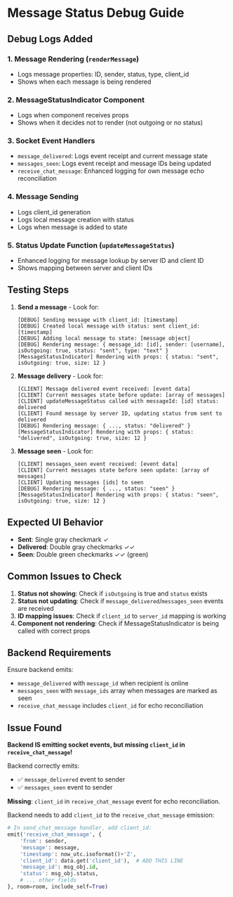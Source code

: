 # Message Status Debug Guide

## Debug Logs Added

### 1. Message Rendering (`renderMessage`)
- Logs message properties: ID, sender, status, type, client_id
- Shows when each message is being rendered

### 2. MessageStatusIndicator Component
- Logs when component receives props
- Shows when it decides not to render (not outgoing or no status)

### 3. Socket Event Handlers
- `message_delivered`: Logs event receipt and current message state
- `messages_seen`: Logs event receipt and message IDs being updated
- `receive_chat_message`: Enhanced logging for own message echo reconciliation

### 4. Message Sending
- Logs client_id generation
- Logs local message creation with status
- Logs when message is added to state

### 5. Status Update Function (`updateMessageStatus`)
- Enhanced logging for message lookup by server ID and client ID
- Shows mapping between server and client IDs

## Testing Steps

1. **Send a message** - Look for:
   ```
   [DEBUG] Sending message with client_id: [timestamp]
   [DEBUG] Created local message with status: sent client_id: [timestamp]
   [DEBUG] Adding local message to state: [message object]
   [DEBUG] Rendering message: { message_id: [id], sender: [username], isOutgoing: true, status: "sent", type: "text" }
   [MessageStatusIndicator] Rendering with props: { status: "sent", isOutgoing: true, size: 12 }
   ```

2. **Message delivery** - Look for:
   ```
   [CLIENT] Message delivered event received: [event data]
   [CLIENT] Current messages state before update: [array of messages]
   [CLIENT] updateMessageStatus called with messageId: [id] status: delivered
   [CLIENT] Found message by server ID, updating status from sent to delivered
   [DEBUG] Rendering message: { ..., status: "delivered" }
   [MessageStatusIndicator] Rendering with props: { status: "delivered", isOutgoing: true, size: 12 }
   ```

3. **Message seen** - Look for:
   ```
   [CLIENT] messages_seen event received: [event data]
   [CLIENT] Current messages state before seen update: [array of messages]
   [CLIENT] Updating messages [ids] to seen
   [DEBUG] Rendering message: { ..., status: "seen" }
   [MessageStatusIndicator] Rendering with props: { status: "seen", isOutgoing: true, size: 12 }
   ```

## Expected UI Behavior

- **Sent**: Single gray checkmark ✓
- **Delivered**: Double gray checkmarks ✓✓
- **Seen**: Double green checkmarks ✓✓ (green)

## Common Issues to Check

1. **Status not showing**: Check if `isOutgoing` is true and `status` exists
2. **Status not updating**: Check if `message_delivered`/`messages_seen` events are received
3. **ID mapping issues**: Check if `client_id` to `server_id` mapping is working
4. **Component not rendering**: Check if MessageStatusIndicator is being called with correct props

## Backend Requirements

Ensure backend emits:
- `message_delivered` with `message_id` when recipient is online
- `messages_seen` with `message_ids` array when messages are marked as seen
- `receive_chat_message` includes `client_id` for echo reconciliation

## Issue Found

**Backend IS emitting socket events, but missing `client_id` in `receive_chat_message`!**

Backend correctly emits:
- ✅ `message_delivered` event to sender 
- ✅ `messages_seen` event to sender

**Missing**: `client_id` in `receive_chat_message` event for echo reconciliation.

Backend needs to add `client_id` to the `receive_chat_message` emission:
```python
# In send_chat_message handler, add client_id:
emit('receive_chat_message', {
    'from': sender,
    'message': message,
    'timestamp': now_utc.isoformat()+'Z',
    'client_id': data.get('client_id'),  # ADD THIS LINE
    'message_id': msg_obj.id,
    'status': msg_obj.status,
    # ... other fields
}, room=room, include_self=True)
```
